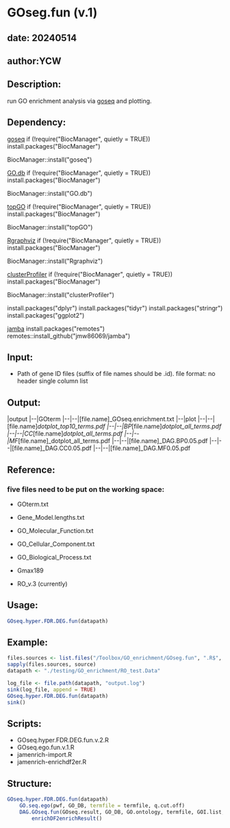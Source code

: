 # GOseg.fun (v.1)

## date: 20240514
## author:YCW

## Description:
run GO enrichment analysis via [goseq](https://bioconductor.org/packages/goseq/) and plotting.


## Dependency:
[goseq](https://bioconductor.org/packages/goseq/)
if (!require("BiocManager", quietly = TRUE))
    install.packages("BiocManager")

BiocManager::install("goseq")

[GO.db](https://bioconductor.org/packages/release/data/annotation/html/GO.db.html)
if (!require("BiocManager", quietly = TRUE))
    install.packages("BiocManager")

BiocManager::install("GO.db")

[topGO](https://bioconductor.org/packages/release/bioc/html/topGO.html)
if (!require("BiocManager", quietly = TRUE))
    install.packages("BiocManager")

BiocManager::install("topGO")

[Rgraphviz](https://www.bioconductor.org/packages/release/bioc/html/Rgraphviz.html)
if (!require("BiocManager", quietly = TRUE))
    install.packages("BiocManager")

BiocManager::install("Rgraphviz")

[clusterProfiler](https://bioconductor.org/packages/release/bioc/html/clusterProfiler.html)
if (!require("BiocManager", quietly = TRUE))
    install.packages("BiocManager")

BiocManager::install("clusterProfiler")

install.packages("dplyr")
install.packages("tidyr")
install.packages("stringr")
install.packages("ggplot2")

[jamba](https://rdrr.io/github/jmw86069/jamba/)
install.packages("remotes")
remotes::install_github("jmw86069/jamba")

## Input:
- Path of gene ID files (suffix of file names should be .id). 
 file format: no header single column list

## Output: 

|output
|--|GOterm
|--|--|[file.name]_GOseq.enrichment.txt
|--|plot
|--|--|[file.name]_dotplot_top10_terms.pdf
|--|--|BP_[file.name]_dotplot_all_terms.pdf
|--|--|CC_[file.name]_dotplot_all_terms.pdf
|--|--|MF_[file.name]_dotplot_all_terms.pdf
|--|--|[file.name]_DAG.BP0.05.pdf
|--|--|[file.name]_DAG.CC0.05.pdf
|--|--|[file.name]_DAG.MF0.05.pdf

## Reference:
### five files need to be put on the working space:
- GOterm.txt
- Gene_Model.lengths.txt
- GO_Molecular_Function.txt
- GO_Cellular_Component.txt
- GO_Biological_Process.txt

- Gmax189
- RO_v.3 (currently)

## Usage: 

```R
GOseq.hyper.FDR.DEG.fun(datapath)
```

## Example:

```R
files.sources <- list.files("/Toolbox/GO_enrichment/GOseg.fun", ".R$", ignore.case = T, full.names = T)
sapply(files.sources, source)
datapath <- "./testing/GO_enrichment/RO_test.Data"

log_file <- file.path(datapath, "output.log")
sink(log_file, append = TRUE)
GOseq.hyper.FDR.DEG.fun(datapath)
sink()
```

## Scripts:
- GOseq.hyper.FDR.DEG.fun.v.2.R
- GOseq.ego.fun.v.1.R
- jamenrich-import.R
- jamenrich-enrichdf2er.R

## Structure:
```R
GOseq.hyper.FDR.DEG.fun(datapath)
    GO.seq.ego(pwf, GO_DB, termfile = termfile, q.cut.off)
    DAG.GOseq.fun(GOseq.result, GO_DB, GO.ontology, termfile, GOI.list, q.cut.off, outpath = outpath)
        enrichDF2enrichResult()
```



